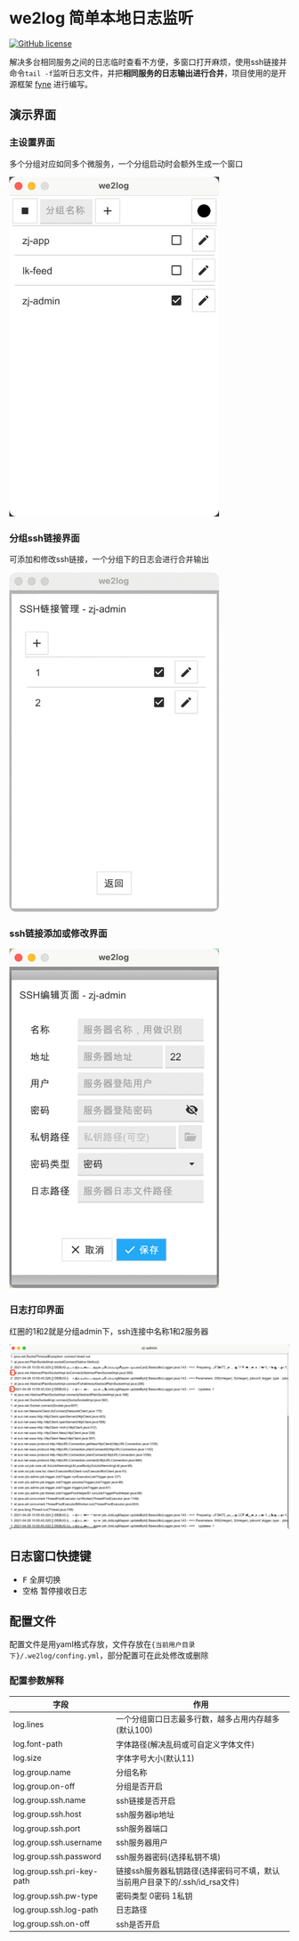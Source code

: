 # we2log 简单本地日志监听

[![GitHub license](https://img.shields.io/github/license/ErosHel/we2log?style=flat-square)](https://github.com/ErosHel/we2log/blob/master/LICENSE)

解决多台相同服务之间的日志临时查看不方便，多窗口打开麻烦，使用ssh链接并命令`tail -f`监听日志文件，并把**相同服务的日志输出进行合并**，项目使用的是开源框架 [fyne](https://github.com/fyne-io/fyne) 进行编写。

## 演示界面

### 主设置界面

多个分组对应如同多个微服务，一个分组启动时会额外生成一个窗口

![image](./doc/img/we2log_main.png)

### 分组ssh链接界面

可添加和修改ssh链接，一个分组下的日志会进行合并输出

![image](./doc/img/we2log_ssh.png)

### ssh链接添加或修改界面

![image](./doc/img/we2log_ssh_add.png)

### 日志打印界面

红圈的1和2就是分组admin下，ssh连接中名称1和2服务器

![image](./doc/img/we2log_log.png)

## 日志窗口快捷键

- <kbd>F</kbd> 全屏切换
- <kbd>空格</kbd> 暂停接收日志

## 配置文件

配置文件是用yaml格式存放，文件存放在`{当前用户目录下}/.we2log/confing.yml`，部分配置可在此处修改或删除

### 配置参数解释

|  字段   | 作用  |
|  ---  | ---  |
| log.lines  | 一个分组窗口日志最多行数，越多占用内存越多(默认100) |
| log.font-path  | 字体路径(解决乱码或可自定义字体文件) |
| log.size  | 字体字号大小(默认11) |
| log.group.name  | 分组名称 |
| log.group.on-off  | 分组是否开启 |
| log.group.ssh.name  | ssh链接是否开启 |
| log.group.ssh.host  | ssh服务器ip地址 |
| log.group.ssh.port  | ssh服务器端口 |
| log.group.ssh.username  | ssh服务器用户 |
| log.group.ssh.password  | ssh服务器密码(选择私钥不填) |
| log.group.ssh.pri-key-path  | 链接ssh服务器私钥路径(选择密码可不填，默认当前用户目录下的/.ssh/id_rsa文件) |
| log.group.ssh.pw-type  | 密码类型 0密码 1私钥 |
| log.group.ssh.log-path  | 日志路径 |
| log.group.ssh.on-off  | ssh是否开启 |